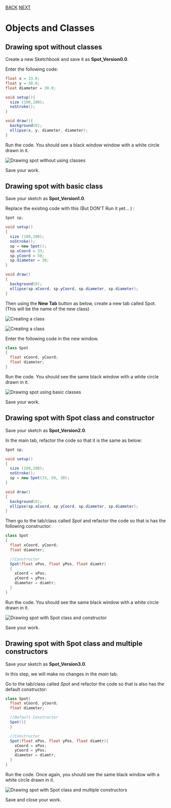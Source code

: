 [BACK](/topics/topic06/lab06/04.html) [NEXT](/topics/topic06/lab06/06.html)

# Objects and Classes


## Drawing spot without classes

Create a new Sketchbook and save it as **Spot\_Version0.0**.

Enter the following code:

~~~java
float x = 33.0;
float y = 50.0;
float diameter = 30.0;

void setup(){
  size (100,100);
  noStroke();
}

void draw(){
  background(0);
  ellipse(x, y, diameter, diameter);
}
~~~


Run the code.  You should see a black window window with a white circle drawn in it.

![Drawing spot without using classes](./img/15.png)

Save your work.


## Drawing spot with basic class

Save your sketch as **Spot\_Version1.0**.

Replace the existing code with this (But DON'T Run it yet... ) :

~~~java
Spot sp;

void setup()
{
  size (100,100);
  noStroke();
  sp = new Spot();
  sp.xCoord = 33;
  sp.yCoord = 50;
  sp.diameter = 30;
}

void draw()
{
  background(0);
  ellipse(sp.xCoord, sp.yCoord, sp.diameter, sp.diameter);
}
~~~

Then using the **New Tab** button as below, create a new tab called Spot. (This will be the name of the new class)

![Creating a class](./img/16.png)

![Creating a class](./img/16a.png)

Enter the following code in the new window.

~~~java
class Spot
{
  float xCoord, yCoord;
  float diameter;
}
~~~

Run the code.  You should see the same black window with a white circle drawn in it.

![Drawing spot using basic classes](./img/15.png)

Save your work.


## Drawing spot with Spot class and constructor

Save your sketch as **Spot\_Version2.0**.

In the main tab, refactor the code so that it is the same as below:

~~~java
Spot sp;

void setup()
{
  size (100,100);
  noStroke();
  sp = new Spot(33, 50, 30);
}

void draw()
{
  background(0);
  ellipse(sp.xCoord, sp.yCoord, sp.diameter, sp.diameter);
}
~~~

Then go to the tab/class called *Spot* and refactor the code so that is has the following constructor:

~~~java
class Spot
{
  float xCoord, yCoord;
  float diameter;

  //Constructor
  Spot(float xPos, float yPos, float diamtr)
  {
    xCoord = xPos;
    yCoord = yPos;
    diameter = diamtr;
  }
}
~~~


Run the code.  You should see the same black window with a white circle drawn in it.

![Drawing spot with Spot class and constructor](./img/15.png)

Save your work.


## Drawing spot with Spot class and multiple constructors

Save your sketch as **Spot\_Version3.0**.

In this step, we will make no changes in the *main* tab.

Go to the tab/class called *Spot* and refactor the code so that is also has the default constructor:

~~~java
class Spot{
  float xCoord, yCoord;
  float diameter;

  //Default Constructor
  Spot(){
  }

  //Constructor
  Spot(float xPos, float yPos, float diamtr){
    xCoord = xPos;
    yCoord = yPos;
    diameter = diamtr;
  }
}
~~~

Run the code.  Once again, you should see the same black window with a white circle drawn in it.

![Drawing spot with Spot class and multiple constructors](./img/15.png)

Save and close your work.
